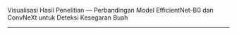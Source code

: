 Visualisasi Hasil Penelitian — Perbandingan Model EfficientNet-B0 dan ConvNeXt untuk Deteksi Kesegaran Buah

---------------------------------------------------------------------------------------------------------------
